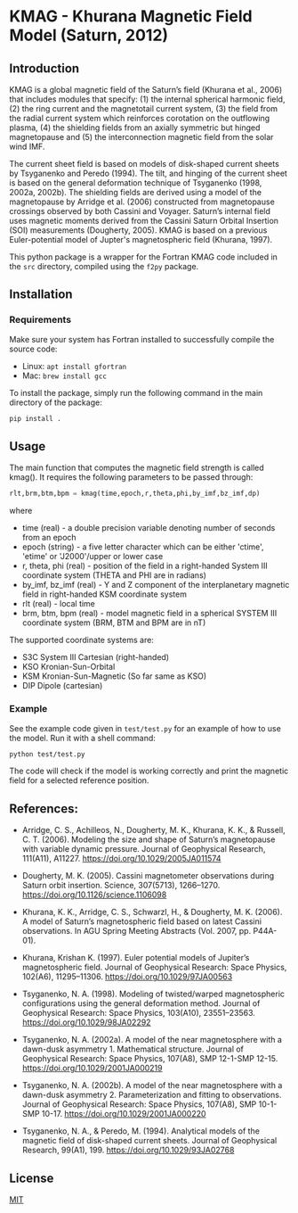 # KMAG - Khurana Magnetic Field Model (Saturn, 2012)

## Introduction

KMAG is a global magnetic field of the Saturn’s field (Khurana et al., 2006) that includes modules that specify:
    (1) the internal spherical harmonic field,
    (2) the ring current and the magnetotail current system,
    (3) the field from the radial current system which reinforces corotation on the outflowing plasma,
    (4) the shielding fields from an axially symmetric but hinged magnetopause and (5) the interconnection magnetic field from the solar wind IMF.

The current sheet field is based on models of disk-shaped current sheets by Tsyganenko and Peredo (1994). The tilt, and hinging of the current sheet is based on the general deformation technique of Tsyganenko (1998, 2002a, 2002b). The shielding fields are derived using a model of the magnetopause by Arridge et al. (2006) constructed from magnetopause crossings observed by both Cassini and Voyager. Saturn’s internal field uses magnetic moments derived from the Cassini Saturn Orbital Insertion (SOI) measurements (Dougherty, 2005). KMAG is based on a previous Euler-potential model of Jupter's magnetospheric field (Khurana, 1997).

This python package is a wrapper for the Fortran KMAG code included in the `src` directory, compiled using the `f2py` package.

## Installation

### Requirements
 Make sure your system has Fortran installed to successfully compile the source code:

 * Linux: `apt install gfortran`
 * Mac: `brew install gcc`

To install the package, simply run the following command in the main directory of the package:

```bash
pip install .
```

## Usage
The main function that computes the magnetic field strength is
called kmag(). It requires the following parameters to be passed through:

```python
rlt,brm,btm,bpm = kmag(time,epoch,r,theta,phi,by_imf,bz_imf,dp)
```
where
 * time (real) - a double precision variable denoting number of seconds from an epoch
 * epoch (string) - a five letter character which can be either 'ctime',
   'etime' or 'J2000'/upper or lower case
 * r, theta, phi (real) -  position of the field in a right-handed System III coordinate system (THETA and PHI are in radians)
 * by_imf, bz_imf (real) - Y and Z component of the interplanetary magnetic field in right-handed KSM coordinate system
 * rlt (real) - local time
 * brm, btm, bpm (real) - model magnetic field in a spherical SYSTEM III 
   coordinate system (BRM, BTM and BPM are in nT)

The supported coordinate systems are:
* S3C System III Cartesian (right-handed)
* KSO Kronian-Sun-Orbital
* KSM Kronian-Sun-Magnetic (So far same as KSO)
* DIP Dipole (cartesian)

### Example

See the example code given in `test/test.py` for an example of how to use the model. Run it with a shell command:

```bash
python test/test.py
```

The code will check if the model is working correctly and print the magnetic field for a selected reference position.

## References:
* Arridge, C. S., Achilleos, N., Dougherty, M. K., Khurana, K. K., & Russell, C. T. (2006). Modeling the size and shape of Saturn’s magnetopause with variable dynamic pressure. Journal of Geophysical Research, 111(A11), A11227. https://doi.org/10.1029/2005JA011574

* Dougherty, M. K. (2005). Cassini magnetometer observations during Saturn orbit insertion. Science, 307(5713), 1266–1270. https://doi.org/10.1126/science.1106098

* Khurana, K. K., Arridge, C. S., Schwarzl, H., & Dougherty, M. K. (2006). A model of Saturn’s magnetospheric field based on latest Cassini observations. In AGU Spring Meeting Abstracts (Vol. 2007, pp. P44A-01).

* Khurana, Krishan K. (1997). Euler potential models of Jupiter’s magnetospheric field. Journal of Geophysical Research: Space Physics, 102(A6), 11295–11306. https://doi.org/10.1029/97JA00563

* Tsyganenko, N. A. (1998). Modeling of twisted/warped magnetospheric configurations using the general deformation method. Journal of Geophysical Research: Space Physics, 103(A10), 23551–23563. https://doi.org/10.1029/98JA02292

* Tsyganenko, N. A. (2002a). A model of the near magnetosphere with a dawn-dusk asymmetry 1. Mathematical structure. Journal of Geophysical Research: Space Physics, 107(A8), SMP 12-1-SMP 12-15. https://doi.org/10.1029/2001JA000219

* Tsyganenko, N. A. (2002b). A model of the near magnetosphere with a dawn-dusk asymmetry 2. Parameterization and fitting to observations. Journal of Geophysical Research: Space Physics, 107(A8), SMP 10-1-SMP 10-17. https://doi.org/10.1029/2001JA000220

* Tsyganenko, N. A., & Peredo, M. (1994). Analytical models of the magnetic field of disk-shaped current sheets. Journal of Geophysical Research, 99(A1), 199. https://doi.org/10.1029/93JA02768

## License
[MIT](https://choosealicense.com/licenses/mit/)

